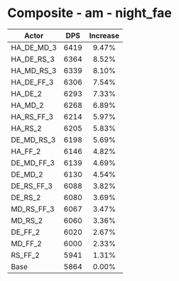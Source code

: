 # Composite - am - night_fae
| Actor | DPS | Increase |
|---|:---:|:---:|
|HA_DE_MD_3|6419|9.47%|
|HA_DE_RS_3|6364|8.52%|
|HA_MD_RS_3|6339|8.10%|
|HA_DE_FF_3|6306|7.54%|
|HA_DE_2|6293|7.33%|
|HA_MD_2|6268|6.89%|
|HA_RS_FF_3|6214|5.97%|
|HA_RS_2|6205|5.83%|
|DE_MD_RS_3|6198|5.69%|
|HA_FF_2|6146|4.82%|
|DE_MD_FF_3|6139|4.69%|
|DE_MD_2|6130|4.54%|
|DE_RS_FF_3|6088|3.82%|
|DE_RS_2|6080|3.69%|
|MD_RS_FF_3|6067|3.47%|
|MD_RS_2|6060|3.36%|
|DE_FF_2|6020|2.67%|
|MD_FF_2|6000|2.33%|
|RS_FF_2|5941|1.31%|
|Base|5864|0.00%|

